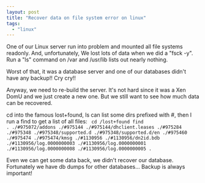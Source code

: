 ```yaml
---
layout: post
title: "Recover data on file system error on linux"
tags:
  - "linux"
---
```


One of our Linux server run into problem and mounted all file systems readonly.  And, unfortunately, We lost lots of data when we did a "fsck -y". Run a "ls" command on /var and /usr/lib lists out nearly nothing.

Worst of that, it was a database server and one of our databases didn't have any backup!! Cry cry!!

Anyway, we need to re-build the server. It's not hard since it was a Xen DomU and we just create a new one. But we still want to see how much data can be recovered.

cd into the famous lost+found, ls can list some dirs prefixed with #, then I run a find to get a list of all files: 
<code>
cd /lost+found
find .
./#975072/addons
./#975144
./#975144/dhclient.leases
./#975284
./#975348
./#975348/supported.d
./#975348/supported.d/en
./#975460
./#975474
./#975474/kmsg
./#1130956
./#1130956/dn2id.bdb
./#1130956/log.0000000003
./#1130956/log.0000000001
./#1130956/log.0000000008
./#1130956/log.0000000005
.
</code>

Even we can get some data back, we didn't recover our database. Fortunately we have db dumps for other databases... Backup is always important!
